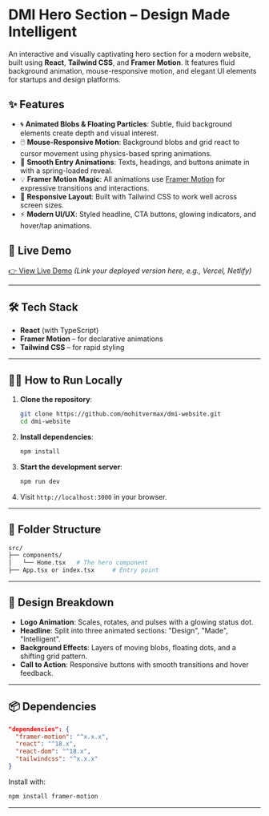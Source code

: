 # DMI Hero Section – Design Made Intelligent

An interactive and visually captivating hero section for a modern website, built using **React**, **Tailwind CSS**, and **Framer Motion**. It features fluid background animation, mouse-responsive motion, and elegant UI elements for startups and design platforms.

## ✨ Features

- 🌀 **Animated Blobs & Floating Particles**: Subtle, fluid background elements create depth and visual interest.
- 🖱️ **Mouse-Responsive Motion**: Background blobs and grid react to cursor movement using physics-based spring animations.
- 🧩 **Smooth Entry Animations**: Texts, headings, and buttons animate in with a spring-loaded reveal.
- 💡 **Framer Motion Magic**: All animations use [Framer Motion](https://www.framer.com/motion/) for expressive transitions and interactions.
- 📱 **Responsive Layout**: Built with Tailwind CSS to work well across screen sizes.
- ⚡ **Modern UI/UX**: Styled headline, CTA buttons, glowing indicators, and hover/tap animations.

## 🚀 Live Demo

[👉 View Live Demo](#) _(Link your deployed version here, e.g., Vercel, Netlify)_

---

## 🛠️ Tech Stack

- **React** (with TypeScript)
- **Framer Motion** – for declarative animations
- **Tailwind CSS** – for rapid styling

---

## 🧑‍💻 How to Run Locally

1. **Clone the repository**:

   ```bash
   git clone https://github.com/mohitvermax/dmi-website.git
   cd dmi-website
   ```

2. **Install dependencies**:

   ```bash
   npm install
   ```

3. **Start the development server**:

   ```bash
   npm run dev
   ```

4. Visit `http://localhost:3000` in your browser.

---

## 📁 Folder Structure

```bash
src/
├── components/
│   └── Home.tsx   # The hero component
├── App.tsx or index.tsx     # Entry point

```

---

## 🎨 Design Breakdown

- **Logo Animation**: Scales, rotates, and pulses with a glowing status dot.
- **Headline**: Split into three animated sections: "Design", "Made", "Intelligent".
- **Background Effects**: Layers of moving blobs, floating dots, and a shifting grid pattern.
- **Call to Action**: Responsive buttons with smooth transitions and hover feedback.

---

## 📦 Dependencies

```json
"dependencies": {
  "framer-motion": "^x.x.x",
  "react": "^18.x",
  "react-dom": "^18.x",
  "tailwindcss": "^x.x.x"
}
```

Install with:

```bash
npm install framer-motion
```

---
